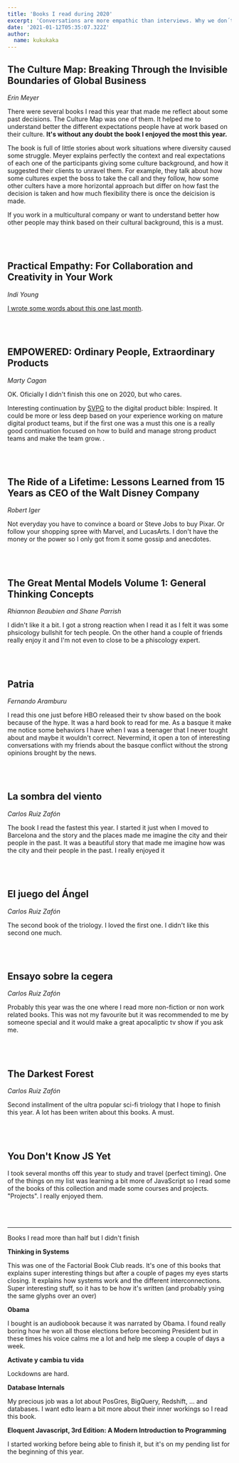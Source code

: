 ```yaml
---
title: 'Books I read during 2020'
excerpt: 'Conversations are more empathic than interviews. Why we don´t use them more often while doing user reserch? Thats one of the questions Indi Young asks in Practical Empathy'
date: '2021-01-12T05:35:07.322Z'
author:
  name: kukukaka
---
```

<h2>The Culture Map: Breaking Through the Invisible Boundaries of Global Business</h2>
<i>Erin Meyer</i><br />

There were several books I read this year that made me reflect about some past decisions. The Culture Map was one of them. It helped me to understand better the different expectations people have at work based on their culture. <b>It's without any doubt the book I enjoyed the most this year.</b>

The book is full of little stories about work situations where diversity caused some struggle. Meyer explains perfectly the context and real expectations of each one of the participants giving some culture background, and how it suggested their clients to unravel them. For example, they talk about how some cultures expet the boss to take the call and they follow, how some other culters have a more horizontal approach but differ on how fast the decision is taken and how much flexibility there is once the deicision is made.

If you work in a multicultural company or want to understand better how other people may think based on their cultural background, this is a must.

<br /><br />

<h2>Practical Empathy: For Collaboration and Creativity in Your Work</h2>
<i>Indi Young</i><br />

<a href="https://kuku.vercel.app/posts/empathic-research" class="link" title="Develop conversations, not interviews">I wrote some words about this one last month</a>.

<br /><br />


<h2>EMPOWERED: Ordinary People, Extraordinary Products</h2>
<i>Marty Cagan</i><br />

OK. Oficially I didn't finish this one on 2020, but who cares.

Interesting continuation by <a href="https://svpg.com/" class="link" title="Silicon Valley Product Group">SVPG</a> to the digital product bible: Inspired. It could be more or less deep based on your experience working on mature digital product teams, but if the first one was a must this one is a really good continuation focused on how to build and manage strong product teams and make the team grow. . 

<br /><br />


<h2>The Ride of a Lifetime: Lessons Learned from 15 Years as CEO of the Walt Disney Company</h2>
<i>Robert Iger</i><br />

Not everyday you have to convince a board or Steve Jobs to buy Pixar. Or follow your shopping spree with Marvel, and LucasArts. I don't have the money or the power so I only got from it some gossip and anecdotes. 


<br /><br />


<h2>The Great Mental Models Volume 1: General Thinking Concepts</h2>
<i>Rhiannon Beaubien and Shane Parrish</i><br />

I didn't like it a bit. I got a strong reaction when I read it as I felt it was some phsicology bullshit for tech people. On the other hand a couple of friends really enjoy it and I'm not even to close to be a phiscology expert.

<br /><br />


<h2>Patria</h2>
<i>Fernando Aramburu</i><br />

I read this one just before HBO released their tv show based on the book because of the hype. It was a hard book to read for me. As a basque it make me notice some behaviors I have when I was a teenager that I never tought about and maybe it wouldn't correct. Nevermind, it open a ton of interesting conversations with my friends about the basque conflict without the strong opinions brought by the news.

<br /><br />


<h2>La sombra del viento</h2>
<i>Carlos Ruiz Zafón</i><br />

The book I read the fastest this year. I started it just when I moved to Barcelona and the story and the places made me imagine the city and their people in the past. It was a beautiful story that made me imagine how was the city and their people in the past. I really enjoyed it

<br /><br />


<h2>El juego del Ángel</h2>
<i>Carlos Ruiz Zafón</i><br />

The second book of the triology. I loved the first one. I didn't like this second one much.

<br /><br />


<h2>Ensayo sobre la cegera</h2>
<i>Carlos Ruiz Zafón</i><br />

Probably this year was the one where I read more non-fiction or non work related books. This was not my favourite but it was recommended to me by someone special and it would make a great apocaliptic tv show if you ask me.

<br /><br />


<h2>The Darkest Forest</h2>
<i>Carlos Ruiz Zafón</i><br />

Second installment of the ultra popular sci-fi triology that I hope to finish this year. A lot has been writen about this books. A must.

<br /><br />


<h2>You Don't Know JS Yet</h2>

I took several months off this year to study and travel (perfect timing). One of the things on my list was learning a bit more of JavaScript so I read some of the books of this collection and made some courses and projects. "Projects". I really enjoyed them.

<br /><br />


---

Books I read more than half but I didn't finish

**Thinking in Systems**

This was one of the Factorial Book Club reads. It's one of this books that explains super interesting things but after a couple of pages my eyes starts closing. It explains how systems work and the different interconnections. Super interesting stuff, so it has to be how it's written (and probably ysing the same glyphs over an over)

**Obama**

I bought is an audiobook because it was narrated by Obama. I found really boring how he won all those elections before becoming President but in these times his voice calms me a lot and help me sleep a couple of days a week.

**Activate y cambia tu vida**

Lockdowns are hard.

**Database Internals**

My precious job was a lot about PosGres, BigQuery, Redshift, ... and databases. I want edto learn a bit more about their inner workings so I read this book.

**Eloquent Javascript, 3rd Edition: A Modern Introduction to Programming**

I started working before being able to finish it, but it's on my pending list for the beginning of this year.